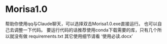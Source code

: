 # Morisa1.0
帮助你使用qq与Claude聊天，可以选择双击Morisa1.0.exe直接运行。
也可以自己去调整一下代码。
要运行代码的话推荐使用conda下载需要的库，只有几个所以就没有做 requirements.txt
其它使用细节请看 ‘使用必读.docx’
